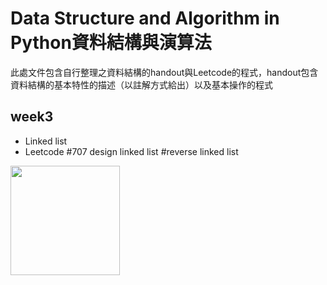 **Data Structure and Algorithm in Python資料結構與演算法**
====
此處文件包含自行整理之資料結構的handout與Leetcode的程式，handout包含資料結構的基本特性的描述（以註解方式給出）以及基本操作的程式

week3
----
* Linked list 
* Leetcode #707 design linked list #reverse linked list


<img width="175" height="175" src="http://img.wxcha.com/file/201712/06/9a3fc5676a.jpg"/>

